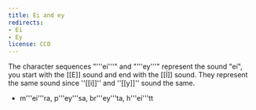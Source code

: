 ```yaml
---
title: Ei and ey
redirects:
- Ei
- Ey
license: CC0
---
```


The character sequences "'''ei'''" and "'''ey'''" represent the sound "eí", you start with the [[E]] sound and end with the [[Í]] sound. They represent the same sound since ''[[i]]'' and ''[[y]]'' sound the same.

* m'''ei'''ra, p'''ey'''sa, br'''ey'''ta, h'''ei'''tt

